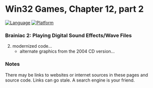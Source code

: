 # Win32 Games, Chapter 12, part 2
[![Language](https://img.shields.io/badge/Language%20-C++-blue.svg)](https://github.com/GeorgePimpleton/Win32-games/)
[![Platform](https://img.shields.io/badge/Platform%20-Win32-blue.svg)](https://github.com/GeorgePimpleton/Win32-games/)

### Brainiac 2: Playing Digital Sound Effects/Wave Files
2. modernized code...
   + alternate graphics from the 2004 CD version...

### Notes
There may be links to websites or internet sources in these pages and source code. Links can go stale. A search engine is your friend.
